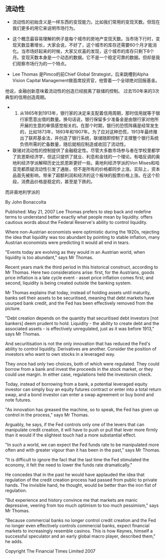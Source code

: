 ## 流动性

- 流动性的初始含义是一样东西的变现能力。比如我们常用的变现天数。但现在我们更多的用它来说明市场行为。

- 这个概念最容易理解的例子是每个城市的房地产变现天数。当市场下行时，变现天数显著增长，大家会说，不好了，这个城市的库存还需要60个月才能消化。当市场好起来的时候，大家又欢喜的发现，这个城市的库存只剩下8个月。变现天数本身是一个动态的数据。它不是一个稳定可靠的数据。但却是我们观察市场行为的一个特点。

- Lee Thomas 是Pimco的前Chief Global Strategist，后来跳槽到Alpha Vision Capital Management做首席投资官，他管着一个全球绝对回报基金。

他说，金融创新意味着流动性的创造已经脱离了联储的控制。
过去150年来的3次典型的信用创造周期。
* 1. 从1865年到1913年，银行家的决定来支配着信用周期，那时信用就等于银行家愿意出借的数量。换句话说，银行保留多少准备金是由银行家对他所开展的生意的审慎感觉相关的。在那个时期，银行的恐慌阵痛是经常发生的，比如1873年，1893年和1907年。为了应对这种恐慌，1913年最终推出了联邦基金法，并创造了银行系统，联储随即控制了支撑整个银行系统负债所需的贮备数量，随后就相应制造或收回了流动性。
* 联储对流动性的控制提供了金融稳定性。尽管大多数市场参与者在学校里都学了凯恩斯经济学，但这只提供了就业、利息和金钱的一个理论。有唱反调的奥地利经济学派解释历史比凯恩斯更好一些。奥地利经济学派的Von Mises和哈亚克都质疑流动性引发了通胀，但不是所有的价格都同步上涨。实际上，资本品首先被影响，带来了超额利润和经济的这个板块的股票价格上涨。在这个阶段，消费品价格是稳定的，甚至是下跌的。

而非奥地利学派的

By John Bonaccolta

Published: May 21, 2007
 Lee Thomas prefers to step back and redefine terms to understand better exactly what people mean by liquidity. offers cautious words about the Federal Reserve's ability to control liquidity.


Where non-Austrian economists were optimistic during the 1920s, rejecting the idea that liquidity was too abundant by pointing to stable inflation, many Austrian economists were predicting it would all end in tears.

"Events today are evolving as they would in an Austrian world, when liquidity is too abundant," says Mr Thomas.

Recent years mark the third period in this historical construct, according to Mr Thomas. Here two considerations arise: first, for the Austrians, goods price inflation is a late cycle event - asset price inflation comes first; and second, liquidity is being created outside the banking system.

Mr Thomas explains that today, instead of holding assets until maturity, banks sell their assets to be securitised, meaning that debt markets have usurped bank credit, and the Fed has been effectively removed from the picture.

"Debt creation depends on the quantity that securitised debt investors [not bankers] deem prudent to hold. Liquidity - the ability to create debt and the associated assets - is effectively unregulated, just as it was before 1913," says Mr Thomas.

And securitisation is not the only innovation that has reduced the Fed's ability to control liquidity. Derivatives are another. Consider the position of investors who want to own stocks in a leveraged way.

They once had only two choices, both of which were regulated. They could borrow from a bank and invest the proceeds in the stock market, or they could use margin. In either case, regulations held the investorsin check.

Today, instead of borrowing from a bank, a potential leveraged equity investor can simply buy an equity futures contract or enter into a total return swap, and a bond investor can enter a swap agreement or buy bond and note futures.

"As innovation has greased the machine, so to speak, the Fed has given up control in the process," says Mr Thomas.

Arguably, he says, if the Fed controls only one of the levers that can manipulate credit creation, it will have to push or pull that lever more firmly than it would if the slightest touch had a more substantial effect.

"In such a world, we can expect the Fed funds rate to be manipulated more often and with greater vigour than it has been in the past," says Mr Thomas.

"It is difficult to ignore the fact that the last time the Fed stimulated the economy, it felt the need to lower the funds rate dramatically."

He concedes that in the past he would have applauded the idea that regulation of the credit creation process had passed from public to private hands. The invisible hand, he thought, would be better than the iron fist of regulation.

"But experience and history convince me that markets are manic depressive, veering from too much optimism to too much pessimism," says Mr Thomas.

"Because commercial banks no longer control credit creation and the Fed no longer even effectively controls commercial banks, expect financial markets to increasingly resemble casinos. This is how Keynes, himself a successful speculator and an early global macro player, described them," he adds.

Copyright The Financial Times Limited 2007